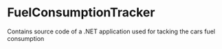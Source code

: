 # FuelConsumptionTracker
Contains source code of a .NET application used for tacking the cars fuel consumption
